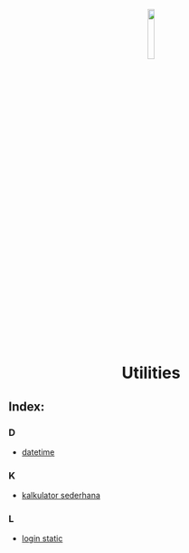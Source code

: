<p align="center">
  <img width="15%" src="./../assets/images/phplogo.png" />
  <h1 align="center">Utilities</h1>
</p>

## Index:

### D

- [datetime](https://github.com/bellshade/PHP/tree/main/utilities/datetime)

### K

- [kalkulator sederhana](https://github.com/bellshade/PHP/tree/main/utilities/Kalkulator_sederhana)

### L

- [login static](https://github.com/bellshade/PHP/tree/main/utilities/Login_static)

